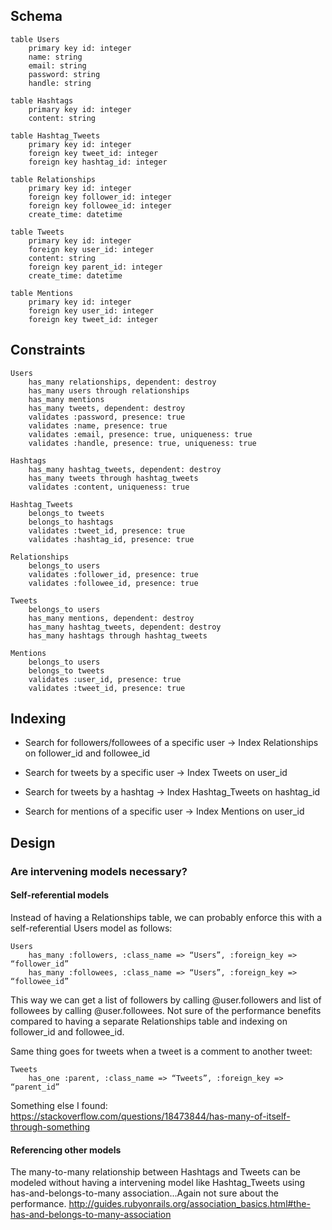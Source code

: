 ## Schema

```
table Users
	primary key id: integer
	name: string
	email: string
	password: string
	handle: string

table Hashtags
	primary key id: integer
	content: string

table Hashtag_Tweets
	primary key id: integer
	foreign key tweet_id: integer
	foreign key hashtag_id: integer

table Relationships
	primary key id: integer
	foreign key follower_id: integer
	foreign key followee_id: integer
	create_time: datetime

table Tweets
	primary key id: integer
	foreign key user_id: integer
	content: string
	foreign key parent_id: integer
	create_time: datetime

table Mentions
	primary key id: integer
	foreign key user_id: integer
	foreign key tweet_id: integer
```

## Constraints

```
Users
	has_many relationships, dependent: destroy
	has_many users through relationships
	has_many mentions
	has_many tweets, dependent: destroy
	validates :password, presence: true
	validates :name, presence: true
	validates :email, presence: true, uniqueness: true
	validates :handle, presence: true, uniqueness: true

Hashtags
	has_many hashtag_tweets, dependent: destroy
	has_many tweets through hashtag_tweets
	validates :content, uniqueness: true

Hashtag_Tweets
	belongs_to tweets
	belongs_to hashtags
	validates :tweet_id, presence: true
	validates :hashtag_id, presence: true

Relationships
	belongs_to users
	validates :follower_id, presence: true
	validates :followee_id, presence: true

Tweets
	belongs_to users
	has_many mentions, dependent: destroy
	has_many hashtag_tweets, dependent: destroy
	has_many hashtags through hashtag_tweets

Mentions
	belongs_to users
	belongs_to tweets
	validates :user_id, presence: true
	validates :tweet_id, presence: true
```

## Indexing
* Search for followers/followees of a specific user
&rarr; Index Relationships on follower_id and followee_id

* Search for tweets by a specific user
&rarr; Index Tweets on user_id

* Search for tweets by a hashtag
&rarr; Index Hashtag_Tweets on hashtag_id

* Search for mentions of a specific user
&rarr; Index Mentions on user_id

## Design

### Are intervening models necessary?
#### Self-referential models
Instead of having a Relationships table, we can probably enforce this with a self-referential Users model as follows:

```
Users
	has_many :followers, :class_name => “Users”, :foreign_key => “follower_id”
	has_many :followees, :class_name => “Users”, :foreign_key => “followee_id”
```

This way we can get a list of followers by calling @user.followers and list of followees by calling @user.followees. Not sure of the performance benefits compared to having a separate Relationships table and indexing on follower_id and followee_id.

Same thing goes for tweets when a tweet is a comment to another tweet:
```
Tweets
	has_one :parent, :class_name => “Tweets”, :foreign_key => “parent_id”
```

Something else I found: https://stackoverflow.com/questions/18473844/has-many-of-itself-through-something

#### Referencing other models
The many-to-many relationship between Hashtags and Tweets can be modeled without having a intervening model like Hashtag_Tweets using has-and-belongs-to-many association...Again not sure about the performance.
http://guides.rubyonrails.org/association_basics.html#the-has-and-belongs-to-many-association
